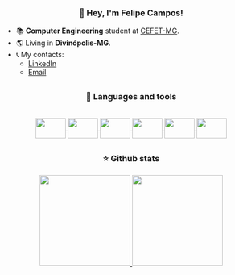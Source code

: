 <!-- <img src="https://raw.githubusercontent.com/MicaelliMedeiros/micaellimedeiros/master/image/computer-illustration.png" min-width="400px" max-width="400px" width="400px" align="right" alt="Computador fco3lho"> -->

<h3 align="center"> 👤 Hey, I'm Felipe Campos! </h3>

<ul align="left">
  <li>📚 <strong>Computer Engineering</strong> student at <a href="https://www.cefetmg.br">CEFET-MG</a>.</li>
  <li>🌎 Living in <strong>Divinópolis-MG</strong>.</li>
<!--  <li>🖥️ Currently studying technologies for <strong>Development Operations</strong> with <a href="https://go.dev">Go</a>.</li> -->
  <li>
    📞 My contacts:
    <ul>
      <li><a href="https://www.linkedin.com/in/fco3lho" target="_blank">LinkedIn</a></li>
      <li><a href="mailto:felipecampos50123@gmail.com" target="_blank">Email</a></li>
    </ul>
  </li>
</ul>

##
<h3 align="center">🔧 Languages and tools</h3>

<div display="flex" align="center"><br>

  <a href="https://devdocs.io/c/">
    <img align="center" height="40" width="60" src="https://cdn.jsdelivr.net/gh/devicons/devicon/icons/c/c-plain.svg">
  </a>
  
  <a href="https://cplusplus.com">
    <img align="center" height="40" width="60" src="https://cdn.jsdelivr.net/gh/devicons/devicon/icons/cplusplus/cplusplus-plain.svg">
  </a>
  
 <a href="https://www.python.org">
    <img align="center" height="40" width="60" src="https://cdn.jsdelivr.net/gh/devicons/devicon/icons/python/python-original.svg">
 </a>
 
 <a href="https://developer.mozilla.org/pt-BR/docs/Web/JavaScript">
    <img align="center" height="40" width="60" src="https://cdn.jsdelivr.net/gh/devicons/devicon/icons/javascript/javascript-original.svg">
 </a>
 
  <a href="https://developer.mozilla.org/pt-BR/docs/Web/HTML">
    <img align="center" height="40" width="60" src="https://cdn.jsdelivr.net/gh/devicons/devicon/icons/html5/html5-original.svg">
  </a>
  
  <a href="https://developer.mozilla.org/pt-BR/docs/Web/CSS">
    <img align="center" height="40" width="60" src="https://cdn.jsdelivr.net/gh/devicons/devicon/icons/css3/css3-original.svg">
  </a>
  
  
  
  
  
<!--  
 <a href="https://git-scm.com">
    <img align="center" height="40" width="60" src="https://cdn.jsdelivr.net/gh/devicons/devicon/icons/git/git-original.svg">
 </a>
 
 <a href="https://github.com">
    <img align="center" height="40" width="60" src="https://cdn.jsdelivr.net/gh/devicons/devicon/icons/github/github-original.svg">
 </a>
 
  <a href="https://ubuntu.com/download">
    <img align="center" height="40" width="60" src="https://cdn.jsdelivr.net/gh/devicons/devicon/icons/ubuntu/ubuntu-plain.svg">
  </a>
 --> 
</div>

##
<h3 align="center">⭐ Github stats</h3>

<div align="center">
  <a href="https://github.com/fco3lho">
  <img height="180em" src="https://github-readme-stats.vercel.app/api/top-langs/?username=fco3lho&layout=compact&langs_count=7&theme=prussian&hide_border=true"/>
  <img height="180em" src="https://github-readme-stats.vercel.app/api?username=fco3lho&show_icons=true&include_all_commits=true&theme=prussian&hide_border=true"
</div>
